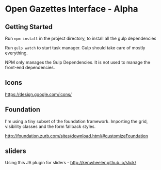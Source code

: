 # Open Gazettes Interface - Alpha

## Getting Started

Run `npm install` in the project directory, to install all the gulp dependencies

Run `gulp watch` to start task manager. Gulp should take care of mostly everything.

NPM only manages the Gulp Dependencies. It is not used to manage the front-end dependencies.


## Icons 

https://design.google.com/icons/

## Foundation

I'm using a tiny subset of the foundation framework. Importing the grid, visibility classes and the form fallback styles.

http://foundation.zurb.com/sites/download.html/#customizeFoundation


## sliders

Using this JS plugin for sliders - http://kenwheeler.github.io/slick/

